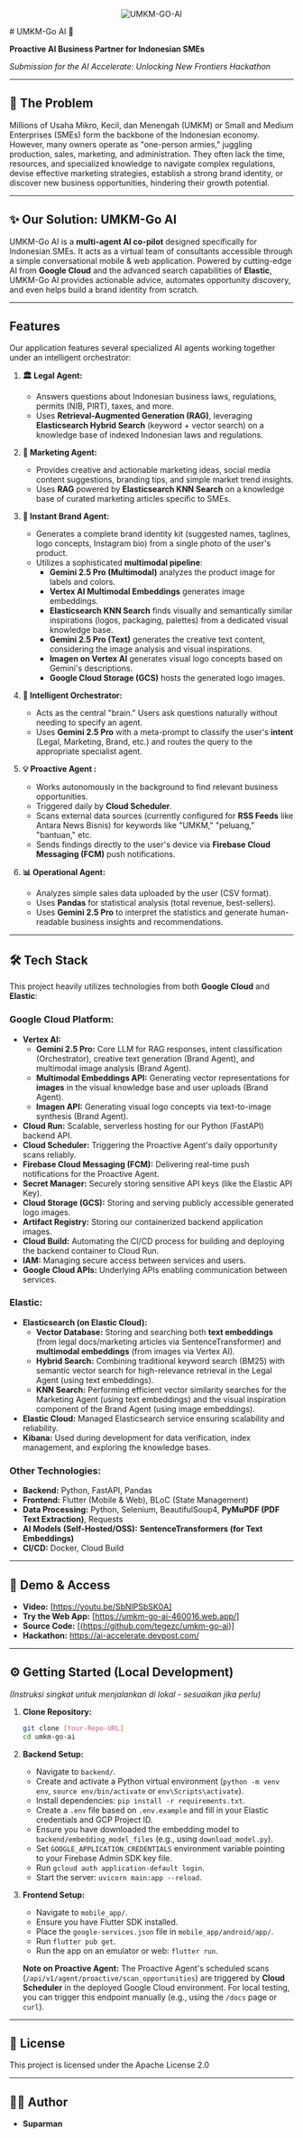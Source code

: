 <div align="center">

![UMKM-GO-AI](assets/images/icon.png)

</div>
# UMKM-Go AI 🚀

**Proactive AI Business Partner for Indonesian SMEs**

_Submission for the AI Accelerate: Unlocking New Frontiers Hackathon_

---

## 🎯 The Problem

Millions of Usaha Mikro, Kecil, dan Menengah (UMKM) or Small and Medium Enterprises (SMEs) form the backbone of the Indonesian economy. However, many owners operate as "one-person armies," juggling production, sales, marketing, and administration. They often lack the time, resources, and specialized knowledge to navigate complex regulations, devise effective marketing strategies, establish a strong brand identity, or discover new business opportunities, hindering their growth potential.

---

## ✨ Our Solution: UMKM-Go AI

UMKM-Go AI is a **multi-agent AI co-pilot** designed specifically for Indonesian SMEs. It acts as a virtual team of consultants accessible through a simple conversational mobile & web application. Powered by cutting-edge AI from **Google Cloud** and the advanced search capabilities of **Elastic**, UMKM-Go AI provides actionable advice, automates opportunity discovery, and even helps build a brand identity from scratch.

---

##  Features

Our application features several specialized AI agents working together under an intelligent orchestrator:

1.  **🏛️ Legal Agent:**
    * Answers questions about Indonesian business laws, regulations, permits (NIB, PIRT), taxes, and more.
    * Uses **Retrieval-Augmented Generation (RAG)**, leveraging **Elasticsearch Hybrid Search** (keyword + vector search) on a knowledge base of indexed Indonesian laws and regulations.

2.  **📣 Marketing Agent:**
    * Provides creative and actionable marketing ideas, social media content suggestions, branding tips, and simple market trend insights.
    * Uses **RAG** powered by **Elasticsearch KNN Search** on a knowledge base of curated marketing articles specific to SMEs.

3.  **🎨 Instant Brand Agent:**
    * Generates a complete brand identity kit (suggested names, taglines, logo concepts, Instagram bio) from a single photo of the user's product.
    * Utilizes a sophisticated **multimodal pipeline**:
        * **Gemini 2.5 Pro (Multimodal)** analyzes the product image for labels and colors.
        * **Vertex AI Multimodal Embeddings** generates image embeddings.
        * **Elasticsearch KNN Search** finds visually and semantically similar inspirations (logos, packaging, palettes) from a dedicated visual knowledge base.
        * **Gemini 2.5 Pro (Text)** generates the creative text content, considering the image analysis and visual inspirations.
        * **Imagen on Vertex AI** generates visual logo concepts based on Gemini's descriptions.
        * **Google Cloud Storage (GCS)** hosts the generated logo images.

4.  **🧠 Intelligent Orchestrator:**
    * Acts as the central "brain." Users ask questions naturally without needing to specify an agent.
    * Uses **Gemini 2.5 Pro** with a meta-prompt to classify the user's **intent** (Legal, Marketing, Brand, etc.) and routes the query to the appropriate specialist agent.

5.  **💡 Proactive Agent :**
    * Works autonomously in the background to find relevant business opportunities.
    * Triggered daily by **Cloud Scheduler**.
    * Scans external data sources (currently configured for **RSS Feeds** like Antara News Bisnis) for keywords like "UMKM," "peluang," "bantuan," etc.
    * Sends findings directly to the user's device via **Firebase Cloud Messaging (FCM)** push notifications.

6.  **📊 Operational Agent:**
    * Analyzes simple sales data uploaded by the user (CSV format).
    * Uses **Pandas** for statistical analysis (total revenue, best-sellers).
    * Uses **Gemini 2.5 Pro** to interpret the statistics and generate human-readable business insights and recommendations.

---

## 🛠️ Tech Stack

This project heavily utilizes technologies from both **Google Cloud** and **Elastic**:

### **Google Cloud Platform:**

* **Vertex AI:**
    * **Gemini 2.5 Pro:** Core LLM for RAG responses, intent classification (Orchestrator), creative text generation (Brand Agent), and multimodal image analysis (Brand Agent).
    * **Multimodal Embeddings API:** Generating vector representations for **images** in the visual knowledge base and user uploads (Brand Agent).
    * **Imagen API:** Generating visual logo concepts via text-to-image synthesis (Brand Agent).
* **Cloud Run:** Scalable, serverless hosting for our Python (FastAPI) backend API.
* **Cloud Scheduler:** Triggering the Proactive Agent's daily opportunity scans reliably.
* **Firebase Cloud Messaging (FCM):** Delivering real-time push notifications for the Proactive Agent.
* **Secret Manager:** Securely storing sensitive API keys (like the Elastic API Key).
* **Cloud Storage (GCS):** Storing and serving publicly accessible generated logo images.
* **Artifact Registry:** Storing our containerized backend application images.
* **Cloud Build:** Automating the CI/CD process for building and deploying the backend container to Cloud Run.
* **IAM:** Managing secure access between services and users.
* **Google Cloud APIs:** Underlying APIs enabling communication between services.

### **Elastic:**

* **Elasticsearch (on Elastic Cloud):**
    * **Vector Database:** Storing and searching both **text embeddings** (from legal docs/marketing articles via SentenceTransformer) and **multimodal embeddings** (from images via Vertex AI).
    * **Hybrid Search:** Combining traditional keyword search (BM25) with semantic vector search for high-relevance retrieval in the Legal Agent (using text embeddings).
    * **KNN Search:** Performing efficient vector similarity searches for the Marketing Agent (using text embeddings) and the visual inspiration component of the Brand Agent (using image embeddings).
* **Elastic Cloud:** Managed Elasticsearch service ensuring scalability and reliability.
* **Kibana:** Used during development for data verification, index management, and exploring the knowledge bases.

### **Other Technologies:**

* **Backend:** Python, FastAPI, Pandas
* **Frontend:** Flutter (Mobile & Web), BLoC (State Management)
* **Data Processing:** Python, Selenium, BeautifulSoup4, **PyMuPDF (PDF Text Extraction)**, Requests
* **AI Models (Self-Hosted/OSS):** **SentenceTransformers (for Text Embeddings)**
* **CI/CD:** Docker, Cloud Build

---

## 🚀 Demo & Access

* **Video:** [https://youtu.be/SbNlPSbSK0A]
* **Try the Web App:** [https://umkm-go-ai-460016.web.app/]
* **Source Code:** [(https://github.com/tegezc/umkm-go-ai)]
* **Hackathon:** https://ai-accelerate.devpost.com/
---

## ⚙️ Getting Started (Local Development)

*(Instruksi singkat untuk menjalankan di lokal - sesuaikan jika perlu)*

1.  **Clone Repository:**
    ```bash
    git clone [Your-Repo-URL]
    cd umkm-go-ai
    ```
2.  **Backend Setup:**
    * Navigate to `backend/`.
    * Create and activate a Python virtual environment (`python -m venv env`, `source env/bin/activate` or `env\Scripts\activate`).
    * Install dependencies: `pip install -r requirements.txt`.
    * Create a `.env` file based on `.env.example` and fill in your Elastic credentials and GCP Project ID.
    * Ensure you have downloaded the embedding model to `backend/embedding_model_files` (e.g., using `download_model.py`).
    * Set `GOOGLE_APPLICATION_CREDENTIALS` environment variable pointing to your Firebase Admin SDK key file.
    * Run `gcloud auth application-default login`.
    * Start the server: `uvicorn main:app --reload`.
3.  **Frontend Setup:**
    * Navigate to `mobile_app/`.
    * Ensure you have Flutter SDK installed.
    * Place the `google-services.json` file in `mobile_app/android/app/`.
    * Run `flutter pub get`.
    * Run the app on an emulator or web: `flutter run`.

    **Note on Proactive Agent:** The Proactive Agent's scheduled scans (`/api/v1/agent/proactive/scan_opportunities`) are triggered by **Cloud Scheduler** in the deployed Google Cloud environment. For local testing, you can trigger this endpoint manually (e.g., using the `/docs` page or `curl`).
---

## 📜 License

This project is licensed under the Apache License 2.0

---

## 👨‍💻 Author

* **Suparman**